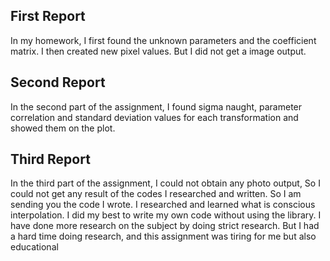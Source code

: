 ## First Report
In my homework, I first found the unknown parameters and the 
coefficient matrix. I then created new pixel values. But I did not get a
image output.

## Second Report
In the second part of the assignment, I found sigma naught, 
parameter correlation and standard deviation values for each 
transformation and showed them on the plot.

## Third Report
In the third part of the assignment, I could not obtain any photo 
output, So I could not get any result of the codes I researched and 
written. So I am sending you the code I wrote. I researched and 
learned what is conscious interpolation. I did my best to write my 
own code without using the library. I have done more research on 
the subject by doing strict research. But I had a hard time doing 
research, and this assignment was tiring for me but also educational

